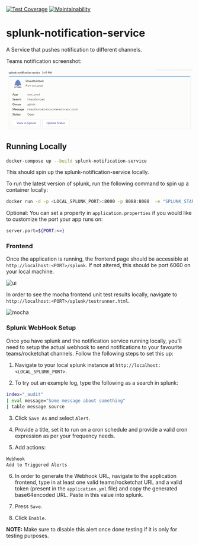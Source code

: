 [![Test Coverage](https://api.codeclimate.com/v1/badges/a1719884328523a5b49d/test_coverage)](https://codeclimate.com/github/akroon3r/splunk-notification-service/test_coverage) [![Maintainability](https://api.codeclimate.com/v1/badges/a1719884328523a5b49d/maintainability)](https://codeclimate.com/github/akroon3r/splunk-notification-service/maintainability)

# splunk-notification-service

A Service that pushes notification to different channels.

Teams notification screenshot:

![teams-message](docs/images/teams-notification.png)

## Running Locally

```bash
docker-compose up --build splunk-notification-service
```

This should spin up the splunk-notification-service locally.

To run the latest version of splunk, run the following command to spin up a container locally:

```bash
docker run -d -p <LOCAL_SPLUNK_PORT>:8000 -p 8088:8088  -e "SPLUNK_START_ARGS=--accept-license" -e "SPLUNK_PASSWORD=<LOCAL_SPLUNK_PASSWORD>" --name <SPLUNK_CONTAINER_NAME> splunk/splunk:latest
```

Optional: You can set a property in `application.properties` if you would like to customize the port your app runs on:
```bash
server.port=${PORT:<>}
```

### Frontend

Once the application is running, the frontend page should be accessible at `http://localhost:<PORT>/splunk`. If not altered, this should be port 6060 on your local machine.

<img width="578" alt="ui" src="https://user-images.githubusercontent.com/28017034/82940900-4f985100-9f4a-11ea-868a-6f126879ab9d.PNG">

In order to see the mocha frontend unit test results locally, navigate to `http://localhost:<PORT>/splunk/testrunner.html`.

<img width="941" alt="mocha" src="https://user-images.githubusercontent.com/28017034/82940892-4dce8d80-9f4a-11ea-9ce1-23f517c4f4f2.PNG">

### Splunk WebHook Setup

Once you have splunk and the notification service running locally, you'll need to setup the actual webhook to send notifications to your favourite teams/rocketchat channels. Follow the following steps to set this up:

1. Navigate to your local splunk instance at `http://localhost:<LOCAL_SPLUNK_PORT>`.

2. To try out an example log, type the following as a search in splunk:
```bash
index="_audit"
| eval message="Some message about something"
| table message source
```

3. Click `Save As` and select `Alert`.

4. Provide a title, set it to run on a cron schedule and provide a valid cron expression as per your frequency needs.

5. Add actions:
```
Webhook
Add to Triggered Alerts
```

6. In order to generate the Webhook URL, navigate to the application frontend, type in at least one valid teams/rocketchat URL and a valid token (present in the `application.yml` file) and copy the generated base64encoded URL. Paste in this value into splunk.

7. Press `Save`.

8. Click `Enable`.

<b>NOTE:</b> Make sure to disable this alert once done testing if it is only for testing purposes.
